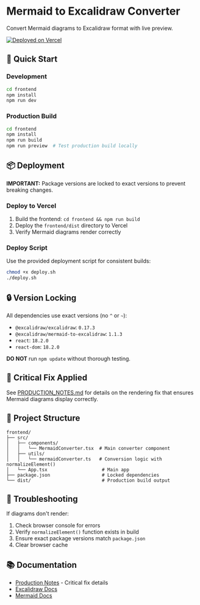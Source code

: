 # Mermaid to Excalidraw Converter

Convert Mermaid diagrams to Excalidraw format with live preview.

[![Deployed on Vercel](https://img.shields.io/badge/Deployed%20on-Vercel-black?style=for-the-badge&logo=vercel)](https://vercel.com/misty-emaners-projects/mermaid2excali)

## 🚀 Quick Start

### Development
```bash
cd frontend
npm install
npm run dev
```

### Production Build
```bash
cd frontend
npm install
npm run build
npm run preview  # Test production build locally
```

## 📦 Deployment

**IMPORTANT:** Package versions are locked to exact versions to prevent breaking changes.

### Deploy to Vercel
1. Build the frontend: `cd frontend && npm run build`
2. Deploy the `frontend/dist` directory to Vercel
3. Verify Mermaid diagrams render correctly

### Deploy Script
Use the provided deployment script for consistent builds:

```bash
chmod +x deploy.sh
./deploy.sh
```

## 🔒 Version Locking

All dependencies use exact versions (no `^` or `~`):
- `@excalidraw/excalidraw`: `0.17.3`
- `@excalidraw/mermaid-to-excalidraw`: `1.1.3`
- `react`: `18.2.0`
- `react-dom`: `18.2.0`

**DO NOT** run `npm update` without thorough testing.

## 🐛 Critical Fix Applied

See [PRODUCTION_NOTES.md](./PRODUCTION_NOTES.md) for details on the rendering fix that ensures Mermaid diagrams display correctly.

## 📝 Project Structure

```
frontend/
├── src/
│   ├── components/
│   │   └── MermaidConverter.tsx  # Main converter component
│   ├── utils/
│   │   └── mermaidConverter.ts   # Conversion logic with normalizeElement()
│   └── App.tsx                    # Main app
├── package.json                   # Locked dependencies
└── dist/                          # Production build output
```

## 🔧 Troubleshooting

If diagrams don't render:
1. Check browser console for errors
2. Verify `normalizeElement()` function exists in build
3. Ensure exact package versions match `package.json`
4. Clear browser cache

## 📚 Documentation

- [Production Notes](./PRODUCTION_NOTES.md) - Critical fix details
- [Excalidraw Docs](https://docs.excalidraw.com/)
- [Mermaid Docs](https://mermaid.js.org/)